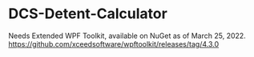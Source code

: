 # DCS-Detent-Calculator
Needs Extended WPF Toolkit,  available on NuGet as of March 25, 2022.
https://github.com/xceedsoftware/wpftoolkit/releases/tag/4.3.0
